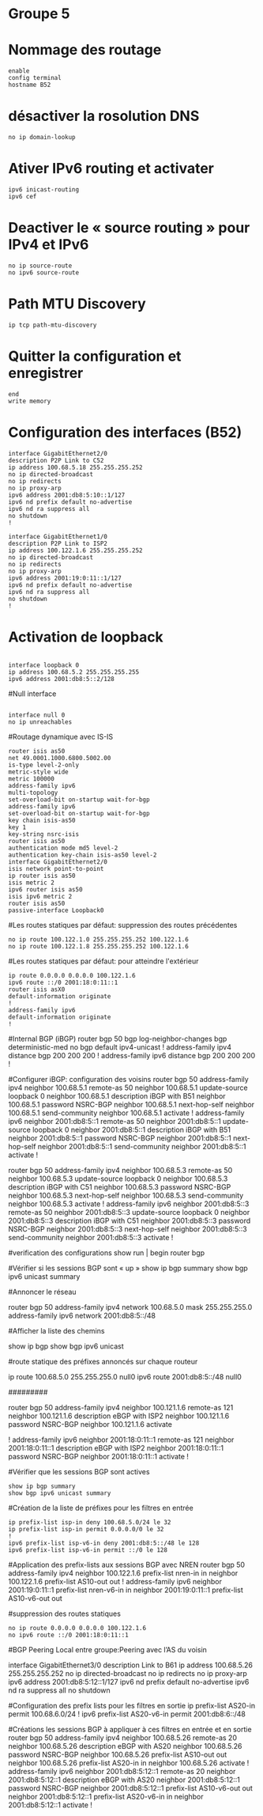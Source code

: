 # Groupe 5 
# Nommage des routage
```console
enable 
config terminal 
hostname B52
```

# désactiver la rosolution DNS
```console
no ip domain-lookup
```

# Ativer IPv6 routing et activater 
```console
ipv6 inicast-routing
ipv6 cef
```

# Deactiver le « source routing » pour IPv4 et IPv6 
```console
no ip source-route
no ipv6 source-route
```

# Path MTU Discovery 
```console
ip tcp path-mtu-discovery
```

# Quitter la configuration et enregistrer 
```console
end
write memory
```

# Configuration des interfaces (B52)
```console
interface GigabitEthernet2/0
description P2P Link to C52
ip address 100.68.5.18 255.255.255.252
no ip directed-broadcast
no ip redirects
no ip proxy-arp
ipv6 address 2001:db8:5:10::1/127
ipv6 nd prefix default no-advertise
ipv6 nd ra suppress all
no shutdown
!

interface GigabitEthernet1/0
description P2P Link to ISP2
ip address 100.122.1.6 255.255.255.252
no ip directed-broadcast
no ip redirects
no ip proxy-arp
ipv6 address 2001:19:0:11::1/127
ipv6 nd prefix default no-advertise
ipv6 nd ra suppress all
no shutdown
!
```

# Activation de loopback
```Console

interface loopback 0
ip address 100.68.5.2 255.255.255.255
ipv6 address 2001:db8:5::2/128

```

#Null interface

```Console

interface null 0
no ip unreachables

```
#Routage dynamique avec IS-IS

```Console
router isis as50
net 49.0001.1000.6800.5002.00
is-type level-2-only
metric-style wide
metric 100000
address-family ipv6
multi-topology
set-overload-bit on-startup wait-for-bgp
address-family ipv6
set-overload-bit on-startup wait-for-bgp
key chain isis-as50
key 1
key-string nsrc-isis
router isis as50
authentication mode md5 level-2
authentication key-chain isis-as50 level-2
interface GigabitEthernet2/0
isis network point-to-point
ip router isis as50
isis metric 2
ipv6 router isis as50
isis ipv6 metric 2
router isis as50
passive-interface Loopback0

```

#Les routes statiques par défaut: suppression des routes précédentes
```Console
no ip route 100.122.1.0 255.255.255.252 100.122.1.6
no ip route 100.122.1.8 255.255.255.252 100.122.1.6

```

#Les routes statiques par défaut: pour atteindre l'extérieur
```Console
ip route 0.0.0.0 0.0.0.0 100.122.1.6
ipv6 route ::/0 2001:18:0:11::1
router isis asX0
default-information originate
!
address-family ipv6
default-information originate
!

```

#Internal BGP (iBGP)
router bgp 50
bgp log-neighbor-changes
bgp deterministic-med
no bgp default ipv4-unicast
!
address-family ipv4
distance bgp 200 200 200
!
address-family ipv6
distance bgp 200 200 200
!

#Configurer iBGP: configuration des voisins
router bgp 50
address-family ipv4
neighbor 100.68.5.1 remote-as 50
neighbor 100.68.5.1 update-source loopback 0
neighbor 100.68.5.1 description iBGP with B51
neighbor 100.68.5.1 password NSRC-BGP
neighbor 100.68.5.1 next-hop-self
neighbor 100.68.5.1 send-community
neighbor 100.68.5.1 activate
!
address-family ipv6
neighbor 2001:db8:5::1 remote-as 50
neighbor 2001:db8:5::1 update-source loopback 0
neighbor 2001:db8:5::1 description iBGP with B51
neighbor 2001:db8:5::1 password NSRC-BGP
neighbor 2001:db8:5::1 next-hop-self
neighbor 2001:db8:5::1 send-community
neighbor 2001:db8:5::1 activate
!

router bgp 50
address-family ipv4
neighbor 100.68.5.3 remote-as 50
neighbor 100.68.5.3 update-source loopback 0
neighbor 100.68.5.3 description iBGP with C51
neighbor 100.68.5.3 password NSRC-BGP
neighbor 100.68.5.3 next-hop-self
neighbor 100.68.5.3 send-community
neighbor 100.68.5.3 activate
!
address-family ipv6
neighbor 2001:db8:5::3 remote-as 50
neighbor 2001:db8:5::3 update-source loopback 0
neighbor 2001:db8:5::3 description iBGP with C51
neighbor 2001:db8:5::3 password NSRC-BGP
neighbor 2001:db8:5::3 next-hop-self
neighbor 2001:db8:5::3 send-community
neighbor 2001:db8:5::3 activate
!

#verification des configurations
show run | begin router bgp


#Vérifier si les sessions BGP sont « up »
show ip bgp summary
show bgp ipv6 unicast summary


#Annoncer le réseau

router bgp 50
address-family ipv4
network 100.68.5.0 mask 255.255.255.0
address-family ipv6
network 2001:db8:5::/48

#Afficher la liste des chemins

show ip bgp
show bgp ipv6 unicast

#route statique des préfixes annoncés sur chaque routeur

ip route 100.68.5.0 255.255.255.0 null0
ipv6 route 2001:db8:5::/48 null0

#########

router bgp 50
address-family ipv4
neighbor 100.121.1.6 remote-as 121
neighbor 100.121.1.6 description eBGP with ISP2
neighbor 100.121.1.6 password NSRC-BGP
neighbor 100.121.1.6 activate

!
address-family ipv6
neighbor 2001:18:0:11::1 remote-as 121
neighbor 2001:18:0:11::1 description eBGP with ISP2
neighbor 2001:18:0:11::1 password NSRC-BGP
neighbor 2001:18:0:11::1 activate
!

#Vérifier que les sessions BGP sont actives
```Console
show ip bgp summary
show bgp ipv6 unicast summary

```

#Création de la liste de préfixes pour les filtres en entrée
```Console
ip prefix-list isp-in deny 100.68.5.0/24 le 32
ip prefix-list isp-in permit 0.0.0.0/0 le 32
!
ipv6 prefix-list isp-v6-in deny 2001:db8:5::/48 le 128
ipv6 prefix-list isp-v6-in permit ::/0 le 128
```

#Application des prefix-lists aux sessions BGP avec NREN
router bgp 50
address-family ipv4
neighbor 100.122.1.6 prefix-list nren-in in
neighbor 100.122.1.6 prefix-list AS10-out out
!
address-family ipv6
neighbor 2001:19:0:11::1 prefix-list nren-v6-in in
neighbor 2001:19:0:11::1 prefix-list AS10-v6-out out


#suppression des routes statiques 

```Console
no ip route 0.0.0.0 0.0.0.0 100.122.1.6
no ipv6 route ::/0 2001:18:0:11::1
```


#BGP Peering Local entre groupe:Peering avec l’AS du voisin

interface GigabitEthernet3/0
description Link to B61
ip address 100.68.5.26 255.255.255.252
no ip directed-broadcast
no ip redirects
no ip proxy-arp
ipv6 address 2001:db8:5:12::1/127
ipv6 nd prefix default no-advertise
ipv6 nd ra suppress all
no shutdown

#Configuration des prefix lists pour les filtres en sortie
ip prefix-list AS20-in permit 100.68.6.0/24
!
ipv6 prefix-list AS20-v6-in permit 2001:db8:6::/48


#Créations les sessions BGP à appliquer à ces filtres en entrée et en sortie
router bgp 50
address-family ipv4
neighbor 100.68.5.26 remote-as 20
neighbor 100.68.5.26 description eBGP with AS20
neighbor 100.68.5.26 password NSRC-BGP
neighbor 100.68.5.26 prefix-list AS10-out out
neighbor 100.68.5.26 prefix-list AS20-in in
neighbor 100.68.5.26 activate
!
address-family ipv6
neighbor 2001:db8:5:12::1 remote-as 20
neighbor 2001:db8:5:12::1 description eBGP with AS20
neighbor 2001:db8:5:12::1 password NSRC-BGP
neighbor 2001:db8:5:12::1 prefix-list AS10-v6-out out
neighbor 2001:db8:5:12::1 prefix-list AS20-v6-in in
neighbor 2001:db8:5:12::1 activate
!
